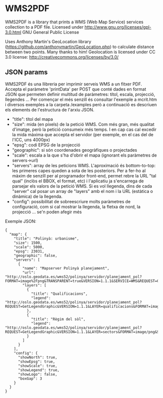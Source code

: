 WMS2PDF
=======

WMS2PDF is a library that prints a WMS (Web Map Service) services collection to a PDF file. 
Licensed under  http://www.gnu.org/licenses/gpl-3.0.html GNU General Public License

Uses Anthony Martin's GeoLocation library (https://github.com/anthonymartin/GeoLocation.php) 
to calculate distance between two points. Many thanks to him!
Geolocation is licensed under CC 3.0 license: http://creativecommons.org/licenses/by/3.0/

JSON params
-----------

WMS2PDF és una llibreria per imprimir serveis WMS a un fitxer PDF. Accepta el paràmetre 'printData' per POST que conté dades en format JSON que permeten definir multitud de paràmetres: títol, escala, projecció, llegendes ... Per començar el més senzill és consultar l'exemple a mcrit.htm i diversos exemples a la carpeta /examples però a continuació es descriuen els elements de l'estructura de l'arxiu JSON.

- "title": títol del mapa
- "size": mida (en píxels) de la petició WMS. Com més gran, més qualitat d'imatge, però la petició consumeix més temps. I en cap cas cal excedir la mida màxima que accepta el servidor (per exemple, en el cas del de l'ICC, uns 4000px)
- "epsg": codi EPSG de la projecció
- "geographic": si són coordenades geogràfiques o projectades
- "scale": escala a la que s'ha d'obrir el mapa (ignorant els paràmetres de servers->url)
- "servers": array de les peticions WMS. L'aproximació és bottom-to-top: les primeres capes queden a sota de les posteriors. Per a fer-ho al màxim de senzill per al programador front-end, permet rebre la URL "tal qual" (inclòs el BBOX, el format, etc) i l'aplicatiu ja s'encarrega de parsejar els valors de la petició WMS. Si es vol llegenda, dins de cada "server" cal posar un array de "layers" amb el nom i la URL (estàtica o dinàmica) de la llegenda. 
- "config": possibilitat de sobreescriure molts paràmetres de configuració, com si cal mostrar la llegenda, la fletxa de nord, la projecció ... se'n poden afegir més

Exemple JSON:
```
{
  "map": {
    "title": "Polinyà: urbanisme",
    "size": 1500,
    "scale": 5000,
    "epsg": 23031,
    "geographic": false,
    "servers": [
      {
        "name": "Mapserver Polinyà planejament",
        "url": "http://oslo.geodata.es/wms52/polinya/servidor/planejament_pol?FORMAT=image%2Fpng&TRANSPARENT=true&VERSION=1.1.1&SERVICE=WMS&REQUEST=GetMap&STYLES=&EXCEPTIONS=application%2Fvnd.ogc.se_inimage&LAYERS=qualificacions,sectors&SRS=EPSG%3A23031&BBOX=423984.79450989,4598473.8764316,434515.20549011,4603776.1235684&WIDTH=1492&HEIGHT=751",
        "layers": [
          {
            "title": "Qualificacions",
            "legend": "http://oslo.geodata.es/wms52/polinya/servidor/planejament_pol?REQUEST=GetLegendGraphic&VERSION=1.1.1&LAYER=qualificacions&FORMAT=image/png&SERVICE=WMS"
          },
          {
            "title": "Règim del sòl",
            "legend": "http://oslo.geodata.es/wms52/polinya/servidor/planejament_pol?REQUEST=GetLegendGraphic&VERSION=1.1.1&LAYER=sectors&FORMAT=image/png&SERVICE=WMS"
          }
        ]
      }
    ],
    "config": {
      "showNorth": true,
      "showEpsg": true,
      "showScale": true,
      "showLegend": true,
      "showLogo": false,
      "boxGap": 3
    }
  }
}
```
